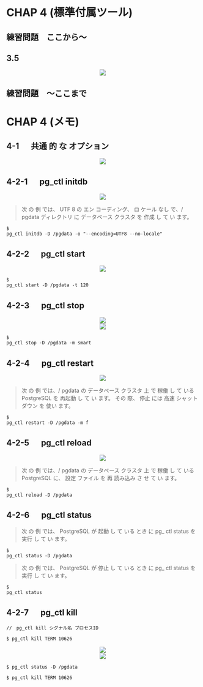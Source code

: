 # CHAP 4 (標準付属ツール)

## 練習問題　ここから～

## 3.5
<div align="center"><img src="https://user-images.githubusercontent.com/97021497/208793494-7b9e0491-c73b-4ede-97af-ec83871c0da8.png"></div> 

## 練習問題　～ここまで

# CHAP 4 (メモ)

## 4-1 　 共通 的 な オプション 

<div align="center"><img src="https://user-images.githubusercontent.com/97021497/208795413-6ade4a4f-7731-418e-bb0e-ef7007317f9c.png"></div> 

## 4-2-1 　 pg_ctl initdb

<div align="center"><img src="https://user-images.githubusercontent.com/97021497/208795736-22aebb94-963f-4719-b282-7f1d67ba6a84.png"></div> 

>次 の 例 では、 UTF 8 の エン コーディング、 ロ ケール なし で、/ pgdata ディレクトリ に データベース クラスタ を 作成 し て い ます。 

```
$
pg_ctl initdb -D /pgdata -o "--encoding=UTF8 --no-locale" 
```

## 4-2-2 　 pg_ctl start

<div align="center"><img src="https://user-images.githubusercontent.com/97021497/208798817-0acf6fe5-aaad-4026-87f4-03673c6f18ac.png"></div> 

```
$ 
pg_ctl start -D /pgdata -t 120
```

## 4-2-3 　 pg_ctl stop

<div align="center"><img src="https://user-images.githubusercontent.com/97021497/208799959-a7c8d291-cf28-4073-bd23-50ce64e4041d.png"></div> 
<div align="center"><img src="https://user-images.githubusercontent.com/97021497/208800231-a6bb5a34-2c42-4b2f-b6c9-fe5263562525.png"></div> 

```
$ 
pg_ctl stop -D /pgdata -m smart
```

## 4-2-4 　 pg_ctl restart

<div align="center"><img src="https://user-images.githubusercontent.com/97021497/208800655-bfc63476-80a8-44de-a4ee-f9fe97353270.png"></div> 

>次 の 例 では、/ pgdata の データベース クラスタ 上 で 稼働 し て いる PostgreSQL を 再起動 し て い ます。 その 際、 停止 には 高速 シャット ダウン を 使い ます。

```
$ 
pg_ctl restart -D /pgdata -m f
```

## 4-2-5 　 pg_ctl reload

<div align="center"><img src="https://user-images.githubusercontent.com/97021497/208801843-97a972be-3bab-484c-a4ab-af94370c0f41.png"></div> 

>次 の 例 では、/ pgdata の データベース クラスタ 上 で 稼働 し て いる PostgreSQL に、 設定 ファイル を 再 読み込み さ せ て い ます。

```
$ 
pg_ctl reload -D /pgdata
```

## 4-2-6 　 pg_ctl status

>次 の 例 では、 PostgreSQL が 起動 し て いる とき に pg_ ctl status を 実行 し て い ます。

```
$ 
pg_ctl status -D /pgdata
```

>次 の 例 では、 PostgreSQL が 停止 し て いる とき に pg_ ctl status を 実行 し て い ます。

```
$ 
pg_ctl status
```

## 4-2-7 　 pg_ctl kill

```
//　pg_ctl kill シグナル名 プロセスID

$ pg_ctl kill TERM 10626 
```

<div align="center"><img src="https://user-images.githubusercontent.com/97021497/208820593-05ba92ae-478f-400f-9592-f836c5d512bc.png"></div> 
<div align="center"><img src="https://user-images.githubusercontent.com/97021497/208820833-5890213f-6224-4d0a-b3a9-465b4836f4d8.png"></div> 

```
$ pg_ctl status -D /pgdata 

$ pg_ctl kill TERM 10626 
```
